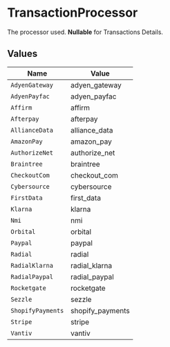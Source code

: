 # TransactionProcessor

The processor used. **Nullable** for Transactions Details.


## Values

| Name              | Value             |
| ----------------- | ----------------- |
| `AdyenGateway`    | adyen_gateway     |
| `AdyenPayfac`     | adyen_payfac      |
| `Affirm`          | affirm            |
| `Afterpay`        | afterpay          |
| `AllianceData`    | alliance_data     |
| `AmazonPay`       | amazon_pay        |
| `AuthorizeNet`    | authorize_net     |
| `Braintree`       | braintree         |
| `CheckoutCom`     | checkout_com      |
| `Cybersource`     | cybersource       |
| `FirstData`       | first_data        |
| `Klarna`          | klarna            |
| `Nmi`             | nmi               |
| `Orbital`         | orbital           |
| `Paypal`          | paypal            |
| `Radial`          | radial            |
| `RadialKlarna`    | radial_klarna     |
| `RadialPaypal`    | radial_paypal     |
| `Rocketgate`      | rocketgate        |
| `Sezzle`          | sezzle            |
| `ShopifyPayments` | shopify_payments  |
| `Stripe`          | stripe            |
| `Vantiv`          | vantiv            |